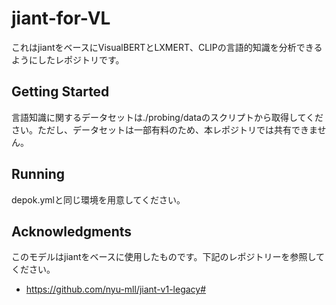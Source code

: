# jiant-for-VL
これはjiantをベースにVisualBERTとLXMERT、CLIPの言語的知識を分析できるようにしたレポジトリです。

## Getting Started
言語知識に関するデータセットは./probing/dataのスクリプトから取得してください。ただし、データセットは一部有料のため、本レポジトリでは共有できません。


## Running
depok.ymlと同じ環境を用意してください。


## Acknowledgments
このモデルはjiantをベースに使用したものです。下記のレポジトリーを参照してください。

- https://github.com/nyu-mll/jiant-v1-legacy#
